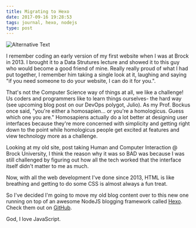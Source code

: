```yaml
---
title: Migrating to Hexo
date: 2017-09-16 19:28:53
tags: journal, hexo, nodejs
type: post
---
```


![Alternative Text](/images/blogcontent/oldwebsiteimage.PNG "Old khalilstemmler.com")

I remember coding an early version of my first website when I was at Brock in 2013. I brought it to a Data Strutures lecture and showed it to this guy who would become a good friend of mine. Really really proud of what I had put together, I remember him taking a single look at it, laughing and saying "if you need someone to do your website, I can do it for you.". 

That's not the Computer Science way of things at all, we like a challenge! Us coders and programmers like to learn things ourselves- the hard way (see upcoming blog post on our DevOps polygot, Julio). As my Prof. Bockus once said, "you're either a homosapien... or you're a homologicus. Guess which one you are." Homosapiens actually do a lot better at designing user interfaces because they're more concerned with simplicity and getting right down to the point while homologicus people get excited at features and view technology more as a challenge.

Looking at my old site, post taking Human and Computer Interaction @ Brock University, I think the reason why it was so BAD was because I was still challenged by figuring out how all the tech worked that the interface itself didn't matter to me as much. 

Now, with all the web development I've done since 2013, HTML is like breathing and getting to do some CSS is almost always a fun treat.

So I've decided I'm going to move my old blog content over to this new one running on top of an awesome NodeJS blogging framework called [Hexo](https://hexo.io/). Check them out on [GitHub](https://github.com/hexojs/hexo/issues).

God, I love JavaScript.


